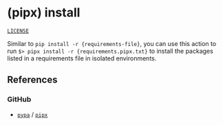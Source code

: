 # (pipx) install

[`LICENSE`](./LICENSE)

Similar to `pip install -r {requirements-file}`, you can use this action to run `$> pipx install -r {requirements.pipx.txt}` to install the packages listed in a requirements file in isolated environments.

## References

### GitHub

- [`pypa`](https://github.com/pypa) / [`pipx`](https://github.com/pypa/pipx)
